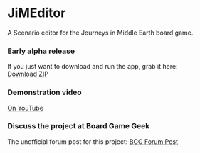 # JiMEditor
A Scenario editor for the Journeys in Middle Earth board game.

### Early alpha release
If you just want to download and run the app, grab it here:  
[Download ZIP](https://github.com/GlowPuff/JiMEditor/releases/download/v0.1-alpha/JiMEditor.zip)

### Demonstration video
[On YouTube](https://www.youtube.com/watch?v=J5u6YwjxIgU)

### Discuss the project at Board Game Geek
The unofficial forum post for this project: [BGG Forum Post](https://boardgamegeek.com/thread/2224843/app-editor-can-we-make-our-own-adventures)
